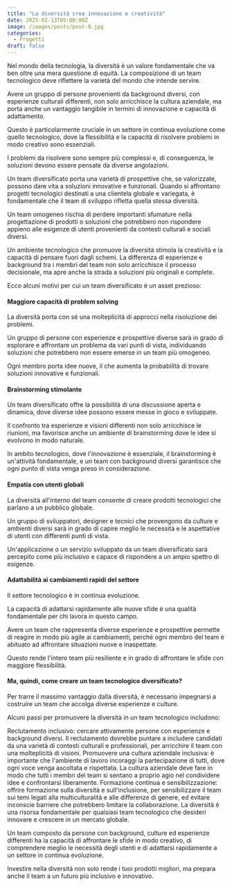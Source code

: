 ```yaml
---
title: "La diversità crea innovazione e creatività"
date: 2025-02-13T05:00:00Z
image: /images/posts/post-8.jpg
categories:
  - Progetti
draft: false
---
```


Nel mondo della tecnologia, la diversità è un valore fondamentale che va ben oltre una mera questione di equità. La composizione di un team tecnologico deve riflettere la varietà del mondo che intende servire.

Avere un gruppo di persone provenienti da background diversi, con esperienze culturali differenti, non solo arricchisce la cultura aziendale, ma porta anche un vantaggio tangibile in termini di innovazione e capacità di adattamento.

Questo è particolarmente cruciale in un settore in continua evoluzione come quello tecnologico, dove la flessibilità e la capacità di risolvere problemi in modo creativo sono essenziali.

I problemi da risolvere sono sempre più complessi e, di conseguenza, le soluzioni devono essere pensate da diverse angolazioni.

Un team diversificato porta una varietà di prospettive che, se valorizzate, possono dare vita a soluzioni innovative e funzionali. Quando si affrontano progetti tecnologici destinati a una clientela globale e variegata, è fondamentale che il team di sviluppo rifletta quella stessa diversità.

Un team omogeneo rischia di perdere importanti sfumature nella progettazione di prodotti o soluzioni che potrebbero non rispondere appieno alle esigenze di utenti provenienti da contesti culturali e sociali diversi.

Un ambiente tecnologico che promuove la diversità stimola la creatività e la capacità di pensare fuori dagli schemi. La differenza di esperienze e background tra i membri del team non solo arricchisce il processo decisionale, ma apre anche la strada a soluzioni più originali e complete.

Ecco alcuni motivi per cui un team diversificato è un asset prezioso:

#### Maggiore capacità di problem solving

La diversità porta con sé una molteplicità di approcci nella risoluzione dei problemi.

Un gruppo di persone con esperienze e prospettive diverse sarà in grado di esplorare e affrontare un problema da vari punti di vista, individuando soluzioni che potrebbero non essere emerse in un team più omogeneo.

Ogni membro porta idee nuove, il che aumenta la probabilità di trovare soluzioni innovative e funzionali.

#### Brainstorming stimolante

Un team diversificato offre la possibilità di una discussione aperta e dinamica, dove diverse idee possono essere messe in gioco e sviluppate.

Il confronto tra esperienze e visioni differenti non solo arricchisce le riunioni, ma favorisce anche un ambiente di brainstorming dove le idee si evolvono in modo naturale.

In ambito tecnologico, dove l'innovazione è essenziale, il brainstorming è un'attività fondamentale, e un team con background diversi garantisce che ogni punto di vista venga preso in considerazione.

#### Empatia con utenti globali

La diversità all'interno del team consente di creare prodotti tecnologici che parlano a un pubblico globale.

Un gruppo di sviluppatori, designer e tecnici che provengono da culture e ambienti diversi sarà in grado di capire meglio le necessità e le aspettative di utenti con differenti punti di vista.

Un'applicazione o un servizio sviluppato da un team diversificato sarà percepito come più inclusivo e capace di rispondere a un ampio spettro di esigenze.

#### Adattabilità ai cambiamenti rapidi del settore

Il settore tecnologico è in continua evoluzione.

La capacità di adattarsi rapidamente alle nuove sfide è una qualità fondamentale per chi lavora in questo campo.

Avere un team che rappresenta diverse esperienze e prospettive permette di reagire in modo più agile ai cambiamenti, perché ogni membro del team è abituato ad affrontare situazioni nuove e inaspettate.

Questo rende l'intero team più resiliente e in grado di affrontare le sfide con maggiore flessibilità.

#### Ma, quindi, come creare un team tecnologico diversificato?

Per trarre il massimo vantaggio dalla diversità, è necessario impegnarsi a costruire un team che accolga diverse esperienze e culture.

Alcuni passi per promuovere la diversità in un team tecnologico includono:

Reclutamento inclusivo: cercare attivamente persone con esperienze e background diversi. Il reclutamento dovrebbe puntare a includere candidati da una varietà di contesti culturali e professionali, per arricchire il team con una molteplicità di visioni.
Promuovere una cultura aziendale inclusiva: è importante che l'ambiente di lavoro incoraggi la partecipazione di tutti, dove ogni voce venga ascoltata e rispettata. La cultura aziendale deve fare in modo che tutti i membri del team si sentano a proprio agio nel condividere idee e confrontarsi liberamente.
Formazione continua e sensibilizzazione: offrire formazione sulla diversità e sull'inclusione, per sensibilizzare il team sui temi legati alla multiculturalità e alle differenze di genere, ed evitare inconscie barriere che potrebbero limitare la collaborazione.
La diversità è una risorsa fondamentale per qualsiasi team tecnologico che desideri innovare e crescere in un mercato globale.

Un team composto da persone con background, culture ed esperienze differenti ha la capacità di affrontare le sfide in modo creativo, di comprendere meglio le necessità degli utenti e di adattarsi rapidamente a un settore in continua evoluzione.

Investire nella diversità non solo rende i tuoi prodotti migliori, ma prepara anche il team a un futuro più inclusivo e innovativo.
